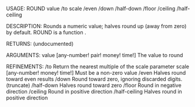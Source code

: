 USAGE:
     ROUND value /to scale /even /down /half-down /floor /ceiling /half-ceiling

DESCRIPTION:
     Rounds a numeric value; halves round up (away from zero) by default.
     ROUND is a function .

RETURNS:
    (undocumented)

ARGUMENTS:
    value [any-number! pair! money! time!]
        The value to round

REFINEMENTS:
    /to
        Return the nearest multiple of the scale parameter
    scale [any-number! money! time!]
        Must be a non-zero value
    /even
        Halves round toward even results
    /down
        Round toward zero, ignoring discarded digits. (truncate)
    /half-down
        Halves round toward zero
    /floor
        Round in negative direction
    /ceiling
        Round in positive direction
    /half-ceiling
        Halves round in positive direction
